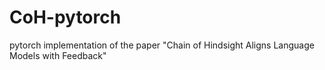# CoH-pytorch
pytorch implementation of the paper "Chain of Hindsight Aligns Language Models with Feedback"
